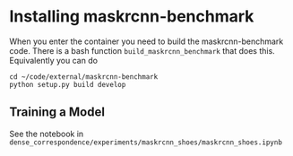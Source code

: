 # Installing maskrcnn-benchmark
When you enter the container you need to build the maskrcnn-benchmark code. There is a bash function `build_maskrcnn_benchmark` that does this. Equivalently you can do

```
cd ~/code/external/maskrcnn-benchmark
python setup.py build develop
```

## Training a Model
See the notebook in `dense_correspondence/experiments/maskrcnn_shoes/maskrcnn_shoes.ipynb`
